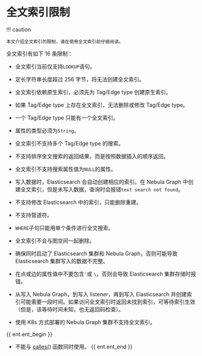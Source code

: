 # 全文索引限制

!!! caution

    本文介绍全文索引的限制，请在使用全文索引前仔细阅读。

全文索引有如下 16 条限制：

- 全文索引当前仅支持`LOOKUP`语句。

- 定长字符串长度超过 256 字节，将无法创建全文索引。

- 全文索引依赖原生索引，必须先为 Tag/Edge type 创建原生索引。

- 如果 Tag/Edge type 上存在全文索引，无法删除或修改 Tag/Edge type。

- 一个 Tag/Edge type 只能有一个全文索引。

- 属性的类型必须为`String`。

- 全文索引不支持多个 Tag/Edge type 的搜索。

- 不支持排序全文搜索的返回结果，而是按照数据插入的顺序返回。

- 全文索引不支持搜索属性值为`NULL`的属性。

- 写入数据时，Elasticsearch 会自动创建相应的索引。在 Nebula Graph 中创建全文索引，但是未写入数据，查询时会报错`text search not found`。

- 不支持修改 Elasticsearch 中的索引，只能删除重建。

- 不支持管道符。

- `WHERE`子句只能用单个条件进行全文搜索。

- 全文索引不会与图空间一起删除。

- 确保同时启动了 Elasticsearch 集群和 Nebula Graph，否则可能导致 Elasticsearch 集群写入的数据不完整。

- 在点或边的属性值中不要包含`'`或 `\`，否则会导致 Elasticsearch 集群存储时报错。

- 从写入 Nebula Graph，到写入 listener，再到写入 Elasticsearch 并创建索引可能需要一段时间。如果访问全文索引时返回未找到索引，可等待索引生效（但是，该等待时间未知，也无返回码检查）。

- 使用 K8s 方式部署的 Nebula Graph 集群不支持全文索引。

{{ ent.ent_begin }}
- 不能与 [calles()](../../3.ngql-guide/6.functions-and-expressions/17.ES-function.md) 函数同时使用。
{{ ent.ent_end }}